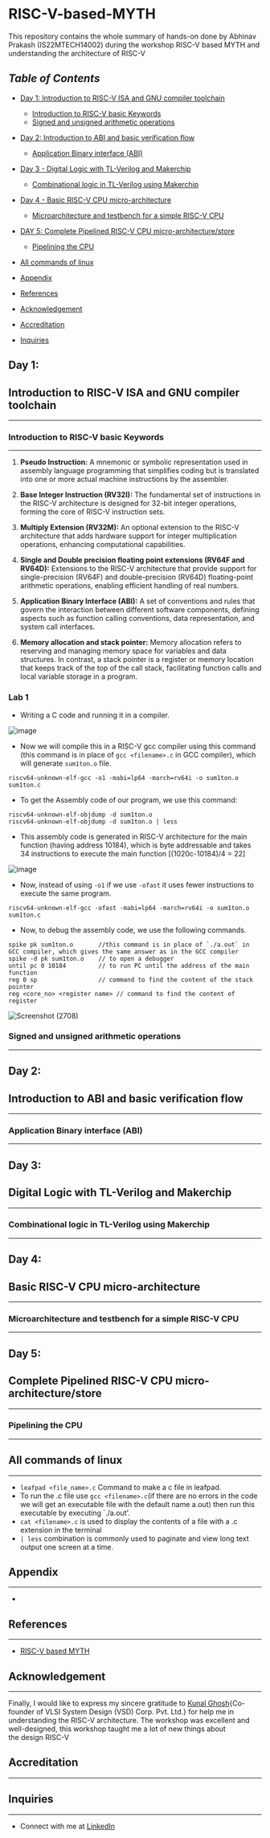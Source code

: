 # RISC-V-based-MYTH
This repository contains the whole summary of hands-on done by Abhinav Prakash (IS22MTECH14002) during the workshop RISC-V based MYTH and understanding the architecture of RISC-V 


## *Table of Contents*

* [Day 1: Introduction to RISC-V ISA and GNU compiler toolchain](#day-1)
    + [Introduction to RISC-V basic Keywords](#Introduction-to-RISC-V-basic-keywords)
    + [Signed and unsigned arithmetic operations](#Signed-and-unsigned-arithmetic-operations)
    
* [Day 2: Introduction to ABI and basic verification flow](#day-2)
    + [Application Binary interface (ABI)](#Application-Binary-interface-(ABI))
 
* [Day 3 - Digital Logic with TL-Verilog and Makerchip](#day-3)
    + [Combinational logic in TL-Verilog using Makerchip](#Combinational-logic-in-TL-Verilog-using-Makerchip)
      
* [Day 4 - Basic RISC-V CPU micro-architecture](#day-4)
    + [Microarchitecture and testbench for a simple RISC-V CPU](#Microarchitecture-and-testbench-for-a-simple-RISC-V-CPU)
    
* [DAY 5: Complete Pipelined RISC-V CPU micro-architecture/store](#Day-5)
    + [Pipelining the CPU](#Pipelining-the-CPU)




* [All commands of linux](#All-commands-of-linux)
* [Appendix](#Appendix)
* [References](#references)
* [Acknowledgement](#acknowledgement)
* [Accreditation](#Accreditation)
* [Inquiries](#inquiries)


## Day 1:
## Introduction to RISC-V ISA and GNU compiler toolchain
---
### Introduction to RISC-V basic Keywords
---

1. **Pseudo Instruction:** A mnemonic or symbolic representation used in assembly language programming that simplifies coding but is translated into one or more actual machine instructions by the assembler.

2. **Base Integer Instruction (RV32I):** The fundamental set of instructions in the RISC-V architecture is designed for 32-bit integer operations, forming the core of RISC-V instruction sets.

3. **Multiply Extension (RV32M):** An optional extension to the RISC-V architecture that adds hardware support for integer multiplication operations, enhancing computational capabilities.

4. **Single and Double precision floating point extensions (RV64F and RV64D):** Extensions to the RISC-V architecture that provide support for single-precision (RV64F) and double-precision (RV64D) floating-point arithmetic operations, enabling efficient handling of real numbers.

5. **Application Binary Interface (ABI):** A set of conventions and rules that govern the interaction between different software components, defining aspects such as function calling conventions, data representation, and system call interfaces.

6. **Memory allocation and stack pointer:** Memory allocation refers to reserving and managing memory space for variables and data structures. In contrast, a stack pointer is a register or memory location that keeps track of the top of the call stack, facilitating function calls and local variable storage in a program.

### Lab 1
- Writing a C code and running it in a compiler.
  
![image](https://github.com/abhinavprakash199/RISC-V-based-MYTH/assets/120498080/5a30df08-d688-4d6e-9824-15d912d48b80)

- Now we will compile this in a RISC-V gcc compiler using this command (this command is in place of `gcc <filename>.c` in GCC compiler), which will generate `sum1ton.o` file.
```
riscv64-unknown-elf-gcc -o1 -mabi=lp64 -march=rv64i -o sum1ton.o sum1ton.c
``` 
- To get the Assembly code of our program, we use this command:

```
riscv64-unknown-elf-objdump -d sum1ton.o
riscv64-unknown-elf-objdump -d sum1ton.o | less
```
- This assembly code is generated in RISC-V architecture for the main function (having address 10184), which is byte addressable and takes 34 instructions to execute the main function [(1020c-10184)/4 = 22]

![image](https://github.com/abhinavprakash199/RISC-V-based-MYTH/assets/120498080/199f8c69-b8d7-4d88-9fff-55ea172201b7)

- Now, instead of using `-o1` if we use `-ofast` it uses fewer instructions to execute the same program.

```
riscv64-unknown-elf-gcc -ofast -mabi=lp64 -march=rv64i -o sum1ton.o sum1ton.c
``` 

- Now, to debug the assembly code, we use the following commands.
```
spike pk sum1ton.o       //this command is in place of `./a.out` in GCC compiler, which gives the same answer as in the GCC compiler
spike -d pk sum1ton.o    // to open a debugger
until pc 0 10184         // to run PC until the address of the main function
reg 0 sp                 // command to find the content of the stack pointer
reg <core_no> <register name> // command to find the content of register

```
![Screenshot (2708)](https://github.com/abhinavprakash199/RISC-V-based-MYTH/assets/120498080/bf17be16-b4ad-450b-9be4-68bd491edfbe)

### Signed and unsigned arithmetic operations
---



## Day 2:
## Introduction to ABI and basic verification flow
---
### Application Binary interface (ABI)
---




## Day 3:
## Digital Logic with TL-Verilog and Makerchip
---
### Combinational logic in TL-Verilog using Makerchip
---






## Day 4:
## Basic RISC-V CPU micro-architecture
---
### Microarchitecture and testbench for a simple RISC-V CPU

---






## Day 5:
## Complete Pipelined RISC-V CPU micro-architecture/store
---
### Pipelining the CPU

---














## All commands of linux
---
- `leafpad <file_name>.c` Command to make a c file in leafpad.
- To run the .c file use `gcc <filename>.c`(if there are no errors in the code we will get an executable file with the default name a.out) then run this executable by executing `./a.out'.
- `cat <filename>.c` is used to display the contents of a file with a .c extension in the terminal
- `| less` combination is commonly used to paginate and view long text output one screen at a time.

## Appendix
---
- 
## References
---
- [RISC-V based MYTH](https://www.vlsisystemdesign.com/riscv-based-myth/?awt_a=5L_6&awt_l=H2Nw0&awt_m=3l0nDqaoscA8._6)



## Acknowledgement
---
Finally, I would like to express my sincere gratitude to [Kunal Ghosh](https://www.linkedin.com/in/kunal-ghosh-vlsisystemdesign-com-28084836/){Co-founder of VLSI System Design (VSD) Corp. Pvt. Ltd.} for help me in understanding the RISC-V architecture. The workshop was excellent and well-designed, this workshop taught me a lot of new things about the design RISC-V

## Accreditation
---

## Inquiries
---
- Connect with me at [LinkedIn](https://www.linkedin.com/public-profile/settings?trk=d_flagship3_profile_self_view_public_profile)

